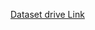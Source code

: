 
[Dataset drive Link](https://drive.google.com/drive/u/1/folders/1Ma6akdUejrOi4CJGx5nHe3KyIiB6Z5Kx)
